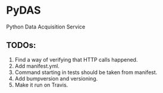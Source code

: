 PyDAS
=====
Python Data Acquisition Service

## TODOs:
1. Find a way of verifying that HTTP calls happened.
1. Add manifest.yml.
1. Command starting in tests should be taken from manifest.
1. Add bumpversion and versioning.
1. Make it run on Travis.
